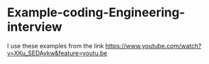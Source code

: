 # Example-coding-Engineering-interview

I use these examples from the link 
https://www.youtube.com/watch?v=XKu_SEDAykw&feature=youtu.be
